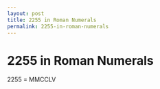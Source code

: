 ```yaml
---
layout: post
title: 2255 in Roman Numerals
permalink: 2255-in-roman-numerals
---
```


# 2255 in Roman Numerals

2255 = MMCCLV
